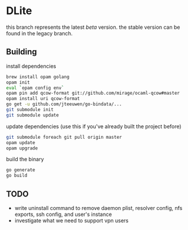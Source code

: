 # DLite

this branch represents the latest *beta* version. the stable version can be found in the legacy branch.

## Building

install dependencies

```sh
brew install opam golang
opam init
eval `opam config env`
opam pin add qcow-format git://github.com/mirage/ocaml-qcow#master
opam install uri qcow-format
go get -u github.com/jteeuwen/go-bindata/...
git submodule init
git submodule update
```

update dependencies (use this if you've already built the project before)

```sh
git submodule foreach git pull origin master
opam update
opam upgrade
```

build the binary

```sh
go generate
go build
```

## TODO

- write uninstall command to remove daemon plist, resolver config, nfs exports, ssh config, and user's instance
- investigate what we need to support vpn users
